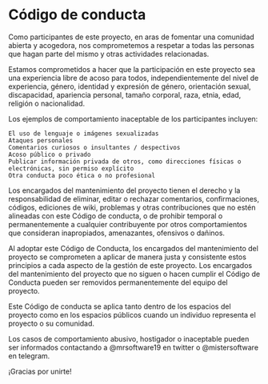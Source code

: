 # Código de conducta

Como participantes de este proyecto, en aras de fomentar una comunidad abierta y acogedora, nos comprometemos a respetar a todas las personas que hagan parte del mismo y otras actividades relacionadas.
 
Estamos comprometidos a hacer que la participación en este proyecto sea una experiencia libre de acoso para todos, independientemente del nivel de experiencia, género, identidad y expresión de género, orientación sexual, discapacidad, apariencia personal, tamaño corporal, raza, etnia, edad, religión o nacionalidad.
 
Los ejemplos de comportamiento inaceptable de los participantes incluyen:
 
    El uso de lenguaje o imágenes sexualizadas
    Ataques personales
    Comentarios curiosos o insultantes / despectivos
    Acoso público o privado
    Publicar información privada de otros, como direcciones físicas o electrónicas, sin permiso explícito
    Otra conducta poco ética o no profesional
 
Los encargados del mantenimiento del proyecto tienen el derecho y la responsabilidad de eliminar, editar o rechazar comentarios, confirmaciones, códigos, ediciones de wiki, problemas y otras contribuciones que no estén alineadas con este Código de conducta, o de prohibir temporal o permanentemente a cualquier contribuyente por otros comportamientos que consideran inapropiados, amenazantes, ofensivos o dañinos.
 
Al adoptar este Código de Conducta, los encargados del mantenimiento del proyecto se comprometen a aplicar de manera justa y consistente estos principios a cada aspecto de la gestión de este proyecto. Los encargados del mantenimiento del proyecto que no siguen o hacen cumplir el Código de Conducta pueden ser removidos permanentemente del equipo del proyecto.
 
Este Código de conducta se aplica tanto dentro de los espacios del proyecto como en los espacios públicos cuando un individuo representa el proyecto o su comunidad.
 
Los casos de comportamiento abusivo, hostigador o inaceptable pueden ser informados contactando a @mrsoftware19 en twitter o @mistersoftware en telegram.
 
¡Gracias por unirte!


